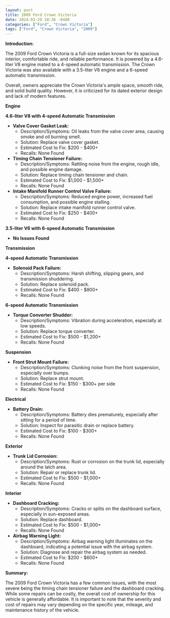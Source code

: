 ```yaml
---
layout: post
title: 2009 Ford Crown Victoria
date: 2024-03-29 10:36 -0400
categories: ["Ford", "Crown Victoria"]
tags: ["Ford", "Crown Victoria", "2009"]
---
```

**Introduction:**

The 2009 Ford Crown Victoria is a full-size sedan known for its spacious interior, comfortable ride, and reliable performance. It is powered by a 4.6-liter V8 engine mated to a 4-speed automatic transmission. The Crown Victoria was also available with a 3.5-liter V6 engine and a 6-speed automatic transmission.

Overall, owners appreciate the Crown Victoria's ample space, smooth ride, and solid build quality. However, it is criticized for its dated exterior design and lack of modern features.

**Engine**

**4.6-liter V8 with 4-speed Automatic Transmission**

* **Valve Cover Gasket Leak:**
  * Description/Symptoms: Oil leaks from the valve cover area, causing smoke and oil burning smell.
  * Solution: Replace valve cover gasket.
  * Estimated Cost to Fix: $200 - $400+
  * Recalls: None Found
* **Timing Chain Tensioner Failure:**
  * Description/Symptoms: Rattling noise from the engine, rough idle, and possible engine damage.
  * Solution: Replace timing chain tensioner and chain.
  * Estimated Cost to Fix: $1,000 - $1,500+
  * Recalls: None Found
* **Intake Manifold Runner Control Valve Failure:**
  * Description/Symptoms: Reduced engine power, increased fuel consumption, and possible engine stalling.
  * Solution: Replace intake manifold runner control valve.
  * Estimated Cost to Fix: $250 - $400+
  * Recalls: None Found

**3.5-liter V6 with 6-speed Automatic Transmission**

* **No Issues Found**

**Transmission**

**4-speed Automatic Transmission**

* **Solenoid Pack Failure:**
  * Description/Symptoms: Harsh shifting, slipping gears, and transmission shuddering.
  * Solution: Replace solenoid pack.
  * Estimated Cost to Fix: $400 - $800+
  * Recalls: None Found

**6-speed Automatic Transmission**

* **Torque Converter Shudder:**
  * Description/Symptoms: Vibration during acceleration, especially at low speeds.
  * Solution: Replace torque converter.
  * Estimated Cost to Fix: $500 - $1,200+
  * Recalls: None Found

**Suspension**

* **Front Strut Mount Failure:**
  * Description/Symptoms: Clunking noise from the front suspension, especially over bumps.
  * Solution: Replace strut mount.
  * Estimated Cost to Fix: $150 - $300+ per side
  * Recalls: None Found

**Electrical**

* **Battery Drain:**
  * Description/Symptoms: Battery dies prematurely, especially after sitting for a period of time.
  * Solution: Inspect for parasitic drain or replace battery.
  * Estimated Cost to Fix: $100 - $300+
  * Recalls: None Found

**Exterior**

* **Trunk Lid Corrosion:**
  * Description/Symptoms: Rust or corrosion on the trunk lid, especially around the latch area.
  * Solution: Repair or replace trunk lid.
  * Estimated Cost to Fix: $500 - $1,000+
  * Recalls: None Found

**Interior**

* **Dashboard Cracking:**
  * Description/Symptoms: Cracks or splits on the dashboard surface, especially in sun-exposed areas.
  * Solution: Replace dashboard.
  * Estimated Cost to Fix: $500 - $1,000+
  * Recalls: None Found
* **Airbag Warning Light:**
  * Description/Symptoms: Airbag warning light illuminates on the dashboard, indicating a potential issue with the airbag system.
  * Solution: Diagnose and repair the airbag system as needed.
  * Estimated Cost to Fix: $200 - $600+
  * Recalls: None Found

**Summary:**

The 2009 Ford Crown Victoria has a few common issues, with the most severe being the timing chain tensioner failure and the dashboard cracking. While some repairs can be costly, the overall cost of ownership for this vehicle is generally affordable. It is important to note that the severity and cost of repairs may vary depending on the specific year, mileage, and maintenance history of the vehicle.
